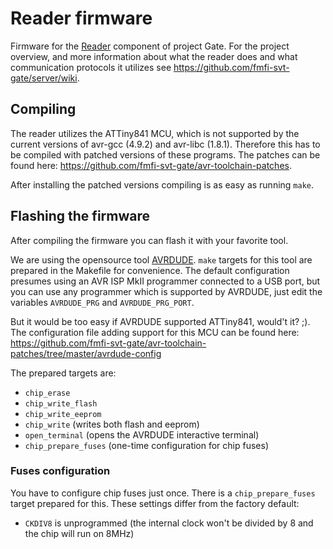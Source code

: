 # Reader firmware

Firmware for the [Reader](https://github.com/fmfi-svt-gate/server/wiki/Architecture#reader) component of project Gate. For the project overview, and more information about what the reader does and what communication protocols it utilizes see https://github.com/fmfi-svt-gate/server/wiki.

## Compiling

The reader utilizes the ATTiny841 MCU, which is not supported by the current versions of avr-gcc (4.9.2) and avr-libc (1.8.1). Therefore this has to be compiled with patched versions of these programs. The patches can be found here: https://github.com/fmfi-svt-gate/avr-toolchain-patches.

After installing the patched versions compiling is as easy as running `make`.

## Flashing the firmware

After compiling the firmware you can flash it with your favorite tool.

We are using the opensource tool [AVRDUDE](http://www.nongnu.org/avrdude/). `make` targets for this tool are prepared in the Makefile for convenience. The default configuration presumes using an AVR ISP MkII programmer connected to a USB port, but you can use any programmer which is supported by AVRDUDE, just edit the variables `AVRDUDE_PRG` and `AVRDUDE_PRG_PORT`.

But it would be too easy if AVRDUDE supported ATTiny841, would't it? ;). The configuration file adding support for this MCU can be found here: https://github.com/fmfi-svt-gate/avr-toolchain-patches/tree/master/avrdude-config

The prepared targets are:

- `chip_erase`
- `chip_write_flash`
- `chip_write_eeprom`
- `chip_write` (writes both flash and eeprom)
- `open_terminal` (opens the AVRDUDE interactive terminal)
- `chip_prepare_fuses` (one-time configuration for chip fuses)

### Fuses configuration

You have to configure chip fuses just once. There is a `chip_prepare_fuses` target prepared for this. These settings differ from the factory default:

- `CKDIV8` is unprogrammed (the internal clock won't be divided by 8 and the chip will run on 8MHz)
